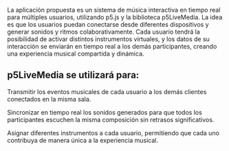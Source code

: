 La aplicación propuesta es un sistema de música interactiva en tiempo real para múltiples usuarios, utilizando p5.js y la biblioteca p5LiveMedia. La idea es que los usuarios puedan conectarse desde diferentes dispositivos y generar sonidos y ritmos colaborativamente. Cada usuario tendrá la posibilidad de activar distintos instrumentos virtuales, y los datos de su interacción se enviarán en tiempo real a los demás participantes, creando una experiencia musical compartida y dinámica.

## p5LiveMedia se utilizará para:

Transmitir los eventos musicales de cada usuario a los demás clientes conectados en la misma sala.

Sincronizar en tiempo real los sonidos generados para que todos los participantes escuchen la misma composición sin retrasos significativos.

Asignar diferentes instrumentos a cada usuario, permitiendo que cada uno contribuya de manera única a la experiencia musical.
